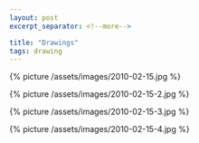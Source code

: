 ```yaml
---
layout: post
excerpt_separator: <!--more-->

title: "Drawings"
tags: drawing
---
```


{% picture /assets/images/2010-02-15.jpg %}

{% picture /assets/images/2010-02-15-2.jpg %}

{% picture /assets/images/2010-02-15-3.jpg %}

{% picture /assets/images/2010-02-15-4.jpg %}
<!--more-->